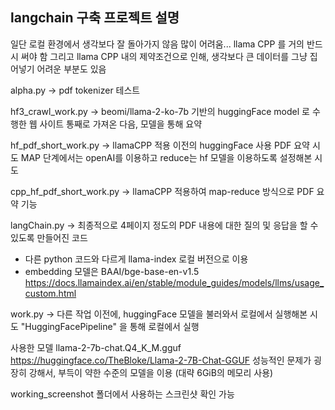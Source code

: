 ## langchain 구축 프로젝트 설명 

일단 로컬 환경에서 생각보다 잘 돌아가지 않음 
많이 어려움... 
llama CPP 를 거의 반드시 써야 함 
그리고 llama CPP 내의 제약조건으로 인해, 생각보다 큰 데이터를 그냥 집어넣기 어려운 부분도 있음 

alpha.py -> pdf tokenizer 테스트 

hf3_crawl_work.py -> beomi/llama-2-ko-7b 기반의 huggingFace model 로 수행한 웹 사이트 통째로 가져온 다음, 모델을 통해 요약 

hf_pdf_short_work.py -> llamaCPP 적용 이전의 huggingFace 사용 PDF 요약 시도 MAP 단계에서는 openAI를 이용하고 reduce는 hf 모델을 이용하도록 설정해본 시도 


cpp_hf_pdf_short_work.py -> llamaCPP 적용하여 map-reduce 방식으로 PDF 요약 기능 

langChain.py -> 최종적으로 4페이지 정도의 PDF 내용에 대한 질의 및 응답을 할 수 있도록 만들어진 코드 
* 다른 python 코드와 다르게 llama-index 로컬 버전으로 이용 
* embedding 모델은 BAAI/bge-base-en-v1.5 
https://docs.llamaindex.ai/en/stable/module_guides/models/llms/usage_custom.html 

work.py -> 다른 작업 이전에, huggingFace 모델을 불러와서 로컬에서 실행해본 시도 "HuggingFacePipeline" 을 통해 로컬에서 실행 

사용한 모델 
llama-2-7b-chat.Q4_K_M.gguf 
https://huggingface.co/TheBloke/Llama-2-7B-Chat-GGUF 
성능적인 문제가 굉장히 강해서, 부득이 약한 수준의 모델을 이용 (대략 6GiB의 메모리 사용)

working_screenshot 폴더에서 사용하는 스크린샷 확인 가능 

